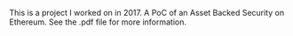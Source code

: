 This is a project I worked on in 2017. A PoC of an Asset Backed Security on Ethereum. See the .pdf file for more information.

